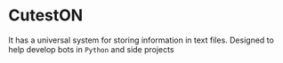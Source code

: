 # CutestON
 It has a universal system for storing information in text files. Designed to help develop bots in ` Python ` and side projects
